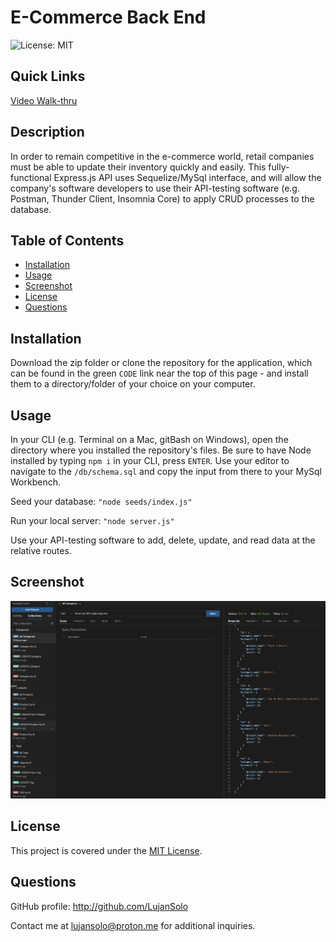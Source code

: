 # E-Commerce Back End

![License: MIT](https://img.shields.io/badge/License-MIT-yellow.svg)

## Quick Links

[Video Walk-thru](https://www.loom.com/share/9e92e102a4cb4b42990d341f405a6002)

## Description
  
In order to remain competitive in the e-commerce world, retail companies must be able to update their inventory quickly and easily. This fully-functional Express.js API uses Sequelize/MySql interface, and will allow the company's software developers to use their API-testing software (e.g. Postman, Thunder Client, Insomnia Core) to apply CRUD processes to the database.

## Table of Contents

- [Installation](#installation)
- [Usage](#usage)
- [Screenshot](#screenshot)
- [License](#license)
- [Questions](#questions)

## Installation

Download the zip folder or clone the repository for the application, which can be found in the green `CODE` link near the top of this page - and install them to a directory/folder of your choice on your computer. 

## Usage

In your CLI (e.g. Terminal on a Mac, gitBash on Windows), open the directory where you installed the repository's files. Be sure to have Node installed by typing ` npm i ` in your CLI, press ` ENTER `. Use your editor to navigate to the ` /db/schema.sql ` and copy the input from there to your MySql Workbench.

Seed your database: ` "node seeds/index.js" `

Run your local server: ` "node server.js" `

Use your API-testing software to add, delete, update, and read data at the relative routes.

## Screenshot

![Thunder Client screen displaying CRUD routes and retrieved data](/assets/images/e-commerce1.png)


## License


This project is covered under the [MIT License](https://opensource.org/licenses/MIT).


## Questions

GitHub profile: http://github.com/LujanSolo

Contact me at lujansolo@proton.me for additional inquiries.
